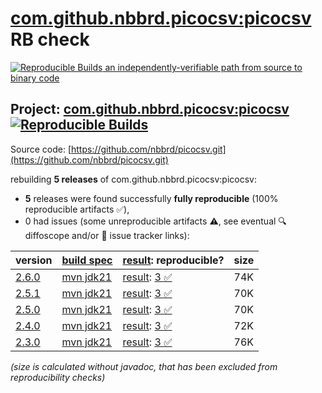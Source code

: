 [com.github.nbbrd.picocsv:picocsv](https://central.sonatype.com/artifact/com.github.nbbrd.picocsv/picocsv/versions) RB check
=======

[![Reproducible Builds](https://reproducible-builds.org/images/logos/rb.svg) an independently-verifiable path from source to binary code](https://reproducible-builds.org/)

## Project: [com.github.nbbrd.picocsv:picocsv](https://central.sonatype.com/artifact/com.github.nbbrd.picocsv/picocsv/versions) [![Reproducible Builds](https://img.shields.io/endpoint?url=https://raw.githubusercontent.com/jvm-repo-rebuild/reproducible-central/master/content/com/github/nbbrd/picocsv/badge.json)](https://github.com/jvm-repo-rebuild/reproducible-central/blob/master/content/com/github/nbbrd/picocsv/README.md)

Source code: [https://github.com/nbbrd/picocsv.git](https://github.com/nbbrd/picocsv.git)

rebuilding **5 releases** of com.github.nbbrd.picocsv:picocsv:
- **5** releases were found successfully **fully reproducible** (100% reproducible artifacts :white_check_mark:),
- 0 had issues (some unreproducible artifacts :warning:, see eventual :mag: diffoscope and/or :memo: issue tracker links):

| version | [build spec](/BUILDSPEC.md) | [result](https://reproducible-builds.org/docs/jvm/): reproducible? | size |
| -- | --------- | ------ | -- |
| [2.6.0](https://central.sonatype.com/artifact/com.github.nbbrd.picocsv/picocsv/2.6.0/pom) | [mvn jdk21](picocsv-2.6.0.buildspec) | [result](picocsv-2.6.0.buildinfo): [3 :white_check_mark: ](picocsv-2.6.0.buildcompare) | 74K |
| [2.5.1](https://central.sonatype.com/artifact/com.github.nbbrd.picocsv/picocsv/2.5.1/pom) | [mvn jdk21](picocsv-2.5.1.buildspec) | [result](picocsv-2.5.1.buildinfo): [3 :white_check_mark: ](picocsv-2.5.1.buildcompare) | 70K |
| [2.5.0](https://central.sonatype.com/artifact/com.github.nbbrd.picocsv/picocsv/2.5.0/pom) | [mvn jdk21](picocsv-2.5.0.buildspec) | [result](picocsv-2.5.0.buildinfo): [3 :white_check_mark: ](picocsv-2.5.0.buildcompare) | 70K |
| [2.4.0](https://central.sonatype.com/artifact/com.github.nbbrd.picocsv/picocsv/2.4.0/pom) | [mvn jdk21](picocsv-2.4.0.buildspec) | [result](picocsv-2.4.0.buildinfo): [3 :white_check_mark: ](picocsv-2.4.0.buildcompare) | 72K |
| [2.3.0](https://central.sonatype.com/artifact/com.github.nbbrd.picocsv/picocsv/2.3.0/pom) | [mvn jdk21](picocsv-2.3.0.buildspec) | [result](picocsv-2.3.0.buildinfo): [3 :white_check_mark: ](picocsv-2.3.0.buildcompare) | 76K |

<i>(size is calculated without javadoc, that has been excluded from reproducibility checks)</i>
